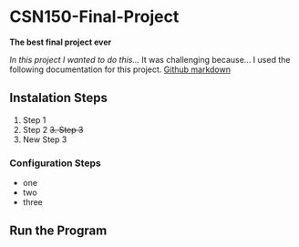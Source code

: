 # CSN150-Final-Project
**The best final project ever**

*In this project I wanted to do this...*
It was challenging because...
I used the following documentation for this project. 
[Github markdown](https://docs.github.com/en/get-started/writing-on-github/getting-started-with-writing-and-formatting-on-github/basic-writing-and-formatting-syntax#links)

## Instalation Steps
1. Step 1
2. Step 2
~~3. Step 3~~
3. New Step 3

### Configuration Steps
- one
- two
- three 

## Run the Program
